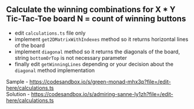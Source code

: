 ## Calculate the winning combinations for  X * Y Tic-Tac-Toe board  N = count of winning buttons
- edit ``calculations.ts`` file only
- implement ``get2DMatrixWithIndexes`` method so it returns horizontal lines of the board
- implement ``diagonal`` method so it returns the diagonals of the board, string ```bottomOrTop``` is not necessary parameter
- finally edit ```getWinningLines``` depending or your decision about the ``diagonal`` method implementation

Sample - https://codesandbox.io/s/green-monad-mhx3p?file=/edit-here/calculations.ts  
Solution - https://codesandbox.io/s/admiring-sanne-ly1zh?file=/edit-here/calculations.ts  

